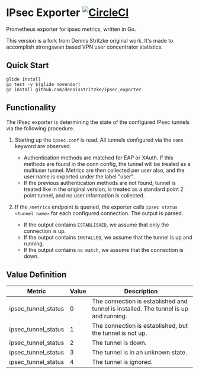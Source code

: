 # IPsec Exporter [![CircleCI](https://circleci.com/gh/dennisstritzke/ipsec_exporter/tree/master.svg?style=svg)](https://circleci.com/gh/dennisstritzke/ipsec_exporter/tree/master)
Prometheus exporter for ipsec metrics, written in Go.

This version is a fork from Dennis Stritzke original work.
It's made to accomplish strongswan based VPN user concentrator statistics.

## Quick Start
```
glide install
go test -v $(glide novendor)
go install github.com/dennisstritzke/ipsec_exporter
```

## Functionality
The IPsec exporter is determining the state of the configured IPsec tunnels via the following procedure.
1. Starting up the `ipsec.conf` is read. All tunnels configured via the `conn` keyword are observed.
   * Authentication methods are matched for EAP or XAuth. If this methods are found in the conn config, the tunnel will be treated as a multiuser tunnel.
      Metrics are then collected per user also, and the user name is exported under the label "user".
   * If the previous authentication methods are not found, tunnel is treated like in the original version, is treated as a standard point 2 point tunnel, and no user information         is collected.
   
2. If the `/metrics` endpoint is queried, the exporter calls `ipsec status <tunnel name>` for each configured
connection. The output is parsed.
    * If the output contains `ESTABLISHED`, we assume that only the connection is up.
    * If the output contains `INSTALLED`, we assume that the tunnel is up and running.
    * If the output contains `no match`, we assume that the connection is down.

## Value Definition
| Metric | Value | Description |
|--------|-------|-------------|
| ipsec_tunnel_status | 0 | The connection is established and tunnel is installed. The tunnel is up and running. |
| ipsec_tunnel_status | 1 | The connection is established, but the tunnel is not up. |
| ipsec_tunnel_status | 2 | The tunnel is down. |
| ipsec_tunnel_status | 3 | The tunnel is in an unknown state. |
| ipsec_tunnel_status | 4 | The tunnel is ignored. |

